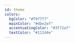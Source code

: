 ```yaml
---
id: theme
colors:
  bgColor: "#f9f7f7"
  mainColor: "#dbe2ef"
  accentuatingColor: "#3f72af"
  textColor: "#112d4e"
---
```

